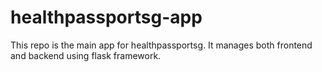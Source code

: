 # healthpassportsg-app
This repo is the main app for healthpassportsg. It manages both frontend and backend using flask framework.
